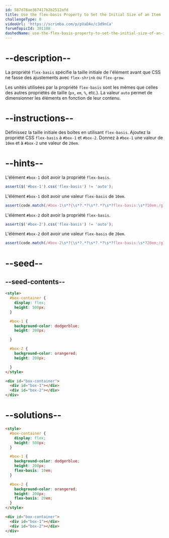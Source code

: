 ```yaml
---
id: 587d78ae367417b2b2512afd
title: Use the flex-basis Property to Set the Initial Size of an Item
challengeType: 0
videoUrl: 'https://scrimba.com/p/pVaDAv/c3d9nCa'
forumTopicId: 301108
dashedName: use-the-flex-basis-property-to-set-the-initial-size-of-an-item
---
```


# --description--

La propriété `flex-basis` spécifie la taille initiale de l'élément avant que CSS ne fasse des ajustements avec `flex-shrink` ou `flex-grow`.

Les unités utilisées par la propriété `flex-basis` sont les mêmes que celles des autres propriétés de taille (`px`, `em`, `%`, etc.). La valeur `auto` permet de dimensionner les éléments en fonction de leur contenu.

# --instructions--

Définissez la taille initiale des boîtes en utilisant `flex-basis`. Ajoutez la propriété CSS `flex-basis` à `#box-1` et `#box-2`. Donnez à `#box-1` une valeur de `10em` et à `#box-2` une valeur de `20em`.

# --hints--

L'élément `#box-1` doit avoir la propriété `flex-basis`.

```js
assert($('#box-1').css('flex-basis') != 'auto');
```

L'élément `#box-1` doit avoir une valeur `flex-basis` de `10em`.

```js
assert(code.match(/#box-1\s*?{\s*?.*?\s*?.*?\s*?flex-basis:\s*?10em;/g));
```

L'élément `#box-2` doit avoir la propriété `flex-basis`.

```js
assert($('#box-2').css('flex-basis') != 'auto');
```

L'élément `#box-2` doit avoir une valeur `flex-basis` de `20em`.

```js
assert(code.match(/#box-2\s*?{\s*?.*?\s*?.*?\s*?flex-basis:\s*?20em;/g));
```

# --seed--

## --seed-contents--

```html
<style>
  #box-container {
    display: flex;
    height: 500px;
  }

  #box-1 {
    background-color: dodgerblue;
    height: 200px;

  }

  #box-2 {
    background-color: orangered;
    height: 200px;

  }
</style>

<div id="box-container">
  <div id="box-1"></div>
  <div id="box-2"></div>
</div>
```

# --solutions--

```html
<style>
  #box-container {
    display: flex;
    height: 500px;
  }

  #box-1 {
    background-color: dodgerblue;
    height: 200px;
    flex-basis: 10em;
  }

  #box-2 {
    background-color: orangered;
    height: 200px;
    flex-basis: 20em;
  }
</style>

<div id="box-container">
  <div id="box-1"></div>
  <div id="box-2"></div>
</div>
```
